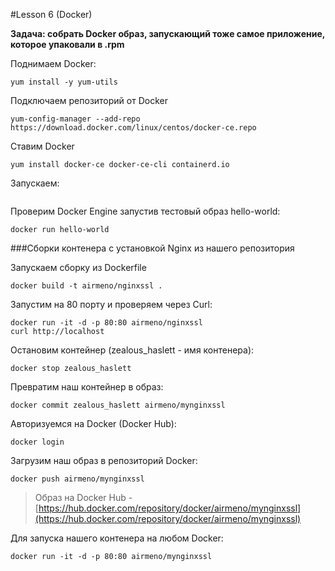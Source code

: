 #Lesson 6 (Docker)

**Задача: собрать Docker образ, запускающий тоже самое приложение, которое упаковали в .rpm**

Поднимаем Docker:
```
yum install -y yum-utils
```
Подключаем репозиторий от Docker
```
yum-config-manager --add-repo https://download.docker.com/linux/centos/docker-ce.repo
```
Ставим Docker
```
yum install docker-ce docker-ce-cli containerd.io
```
Запускаем:
```systemctl start docker
```
Проверим Docker Engine запустив тестовый образ hello-world:
```
docker run hello-world
```

###Сборки контенера с установкой Nginx из нашего репозитория

Запускаем сборку из Dockerfile
```
docker build -t airmeno/nginxssl .
```

Запустим на 80 порту и проверяем через Curl:
``` 
docker run -it -d -p 80:80 airmeno/nginxssl 
curl http://localhost
```

Остановим контейнер (zealous_haslett - имя контенера):
```
docker stop zealous_haslett
```

Превратим наш контейнер в образ:
```
docker commit zealous_haslett airmeno/mynginxssl
```

Авторизуемся на Docker (Docker Hub):
```
docker login
```

Загрузим наш образ в репозиторий Docker:
```
docker push airmeno/mynginxssl
```

> Образ на Docker Hub - [https://hub.docker.com/repository/docker/airmeno/mynginxssl](https://hub.docker.com/repository/docker/airmeno/mynginxssl)


Для запуска нашего контенера на любом Docker:
```
docker run -it -d -p 80:80 airmeno/mynginxssl
```
